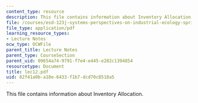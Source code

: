 ```yaml
---
content_type: resource
description: This file contains information about Inventory Allocation.
file: /courses/esd-123j-systems-perspectives-on-industrial-ecology-spring-2006/82f41a0ba18e6433f1b7dcd70c8518a5_lec12.pdf
file_type: application/pdf
learning_resource_types:
- Lecture Notes
ocw_type: OCWFile
parent_title: Lecture Notes
parent_type: CourseSection
parent_uid: 09654a74-9791-f7e4-e445-e282c1394854
resourcetype: Document
title: lec12.pdf
uid: 82f41a0b-a18e-6433-f1b7-dcd70c8518a5
---
```

This file contains information about Inventory Allocation.

